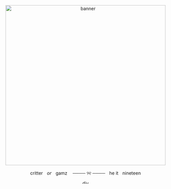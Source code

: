 <p align="center">
<img width="500" height="500" alt="banner" src="https://github.com/user-attachments/assets/b376a03e-bc60-4174-b53d-eedd5bb841dc" />
</p>

<p align="center">
critterㅤ𝘰𝘳ㅤgamzㅤ ──── ୨୧ ────ㅤhe itㅤnineteen
</p>

<p align="center">
<img width="500" height="10" alt="div" src="https://github.com/user-attachments/assets/9f4f6414-711c-4810-8809-e0c38b9ce509" />
</p>
